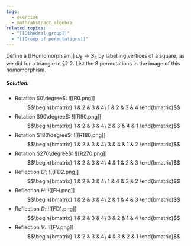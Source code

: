 ```yaml
---
tags:
  - exercise
  - math/abstract_algebra
related topics:
  - "[[Dihedral group]]"
  - "[[Group of permutations]]"
---
```

Define a [[Homomorphism]] $D_8 \to S_4$ by labelling vertices of a square, as we did for a triangle in §2.2. List the 8 permutations in the image of this homomorphism.
##### Solution:
- Rotation $0\degree$:
	![[R0.png]]
	$$\begin{bmatrix}
		1 & 2 & 3 & 4\
		1 & 2 & 3 & 4
	\end{bmatrix}$$
- Rotation $90\degree$:
	![[R90.png]]
	$$\begin{bmatrix}
		1 & 2 & 3 & 4\
		2 & 3 & 4 & 1
	\end{bmatrix}$$
- Rotation $180\degree$:
	![[R180.png]]
	$$\begin{bmatrix}
		1 & 2 & 3 & 4\
		3 & 4 & 1 & 2
	\end{bmatrix}$$
- Rotation $270\degree$:
	![[R270.png]]
	$$\begin{bmatrix}
		1 & 2 & 3 & 4\
		4 & 1 & 2 & 3
	\end{bmatrix}$$
- Reflection $D'$:
	![[FD2.png]]
	$$\begin{bmatrix}
		1 & 2 & 3 & 4\
		1 & 4 & 3 & 2
	\end{bmatrix}$$
- Reflection $H$:
	![[FH.png]]
	$$\begin{bmatrix}
		1 & 2 & 3 & 4\
		2 & 1 & 4 & 3
	\end{bmatrix}$$
- Reflection $D$:
	![[FD1.png]]
	$$\begin{bmatrix}
		1 & 2 & 3 & 4\
		3 & 2 & 1 & 4
	\end{bmatrix}$$
- Reflection $V$:
	![[FV.png]]
	$$\begin{bmatrix}
		1 & 2 & 3 & 4\
		4 & 3 & 2 & 1
	\end{bmatrix}$$